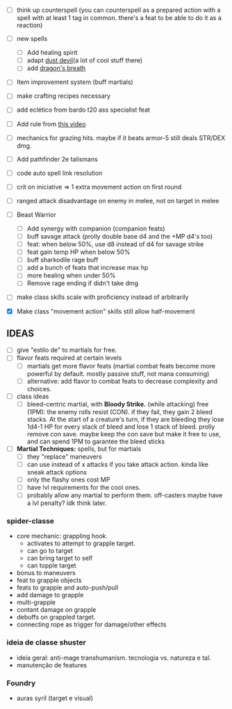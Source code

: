 - [ ] think up counterspell (you can counterspell as a prepared action with a spell with at least 1 tag in common. there's a feat to be able to do it as a reaction)
- [ ] new spells
	- [ ] Add healing spirit
	- [ ] adapt [dust devil](https://5e.tools/spells.html#dust%20devil_xge,flstlevel:2=1,floplevel:extend,flstdamage%20type:acid=1~bludgeoning=1~cold=1~fire=1~force=1~lightning=1~necrotic=1~piercing=1~poison=1~psychic=1~radiant=1~slashing=1~thunder=1,flopdamage%20type:extend)(a lot of cool stuff there)
	- [ ] add [dragon's breath](https://5e.tools/spells.html#dragon's%20breath_xge,flstlevel:2=1,floplevel:extend,flstdamage%20type:acid=1~bludgeoning=1~cold=1~fire=1~force=1~lightning=1~necrotic=1~piercing=1~poison=1~psychic=1~radiant=1~slashing=1~thunder=1,flopdamage%20type:extend)
- [ ] Item improvement system (buff martials)
- [ ] make crafting recipes necessary
- [ ] add eclético from bardo t20 ass specialist feat
- [ ] Add rule from [this video](https://www.youtube.com/shorts/5FiThfhnPJs)
- [ ] mechanics for grazing hits. maybe if it beats armor-5 still deals STR/DEX dmg.
- [ ] Add pathfinder 2e talismans
- [ ] code auto spell link resolution
- [ ] crit on iniciative => 1 extra movement action on first round
- [ ] ranged attack disadvantage on enemy in melee, not on target in melee

- [ ] Beast Warrior
	- [ ] Add synergy with companion (companion feats)
	- [ ] buff savage attack (prolly double base d4 and the +MP d4's too)
	- [ ] feat: when below 50%, use d8 instead of d4 for savage strike
	- [ ] feat gain temp HP when below 50%
	- [ ] buff sharkodile rage buff
	- [ ] add a bunch of feats that increase max hp
	- [ ] more healing when under 50%
	- [ ] Remove rage ending if didn't take dmg

- [ ] make class skills scale with proficiency instead of arbitrarily
- [x] Make class "movement action" skills still allow half-movement

## IDEAS
- [ ] give "estilo de" to martials for free.
- [ ] flavor feats required at certain levels
	- [ ] martials get more flavor feats (martial combat feats become more powerful by default. mostly passive stuff, not mana consuming)
	- [ ] alternative: add flavor to combat feats to decrease complexity and choices.
- [ ] class ideas
	- [ ] bleed-centric martial, with **Bloody Strike.** (while attacking) free (1PM): the enemy rolls resist (CON). if they fail, they gain 2 bleed stacks. At the start of a creature's turn, if they are bleeding they lose 1d4-1 HP for every stack of bleed and lose 1 stack of bleed. prolly remove con save. maybe keep the con save but make it free to use, and can spend 1PM to garantee the bleed sticks
- [ ] **Martial Techniques:** spells, but for martials
	- [ ] they "replace" maneuvers
	- [ ] can use instead of x attacks if you take attack action. kinda like sneak attack options
	- [ ] only the flashy ones cost MP
	- [ ] have lvl requirements for the cool ones.
	- [ ] probably allow any martial to perform them. off-casters maybe have a lvl penalty? idk think later.

### spider-classe
- core mechanic: grappling hook. 
	- activates to attempt to grapple target.
	- can go to target
	- can bring target to self
	- can topple target
- bonus to maneuvers
- feat to grapple objects
- feats to grapple and auto-push/pull
- add damage to grapple
- multi-grapple
- contant damage on grapple
- debuffs on grappled target.
- connecting rope as trigger for damage/other effects

### ideia de classe shuster
- ideia geral: anti-mage transhumanism. tecnologia vs. natureza e tal.
- manutenção de features

### Foundry
- auras syril (target e visual)